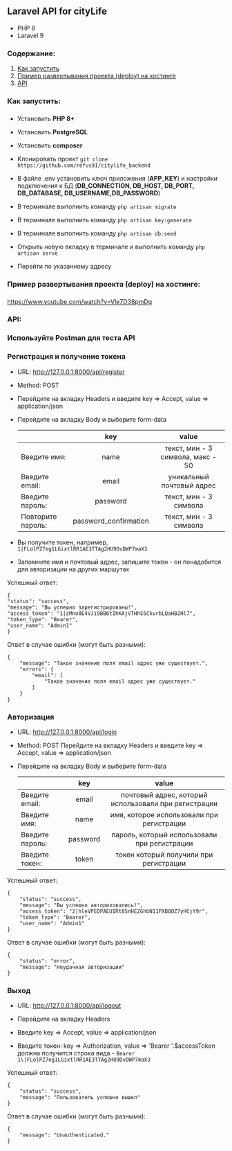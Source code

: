 ## Laravel API for cityLife

- PHP 8
- Laravel 9

### Содержание:
1. [Как запустить](#install)
2. [Пример развертывания проекта (deploy) на хостинге](#deploy)
3. [API](#api)

### <a name="install"><h4>Как запустить:</h4></a>

- Установить **PHP 8+**

- Установить **PostgreSQL**

- Установить **composer**

- Клонировать проект ```git clone https://github.com/refus91/citylife_backend```

- В файле .env установить ключ приложения (**APP_KEY**) и настройки подключения к БД (**DB_CONNECTION, DB_HOST, DB_PORT, DB_DATABASE, DB_USERNAME,DB_PASSWORD**)

- В терминале выполнить команду ```php artisan migrate```

- В терминале выполнить команду ```php artisan key:generate```

- В терминале выполнить команду ```php artisan db:seed```

- Открыть новую вкладку в терминале и выполнить команду ```php artisan serve```

- Перейти по указанному адресу

### <a name="deploy"><h4>Пример развертывания проекта (deploy) на хостинге:</h4></a>
https://www.youtube.com/watch?v=Vle7D38pmDg

### <a name="api"><h4>API:</h4></a>

### Используйте Postman для теста API

### Регистрация и получение токена

- URL: http://127.0.0.1:8000/api/register

- Method: POST

- Перейдите на вкладку Headers и введите key => Accept, value => application/json

- Перейдите на вкладку Body и выберите form-data

  |                   |  **key**   |             **value**             |
  |-------------------|:---------------------------------:|:---------------------------------:|
  | Введите имя:      |    name    | текст, мин - 3 символа, макс - 50 |
  | Введите email:    |   email    |     уникальный почтовый адрес     |
  | Введите пароль:   |  password  |      текст, мин - 3 символа       |
  | Повторите пароль: | password_confirmation |      текст, мин - 3 символа       |

- Вы получите токен, например, ``1|FLolPZ7eg1LGixtlRR1AE3TTAg2HU9DvDWP7maX3``
- Запомните имя и почтовый адрес, запишите токен - он понадобится для авторизации на других маршутах

Успешный ответ:
```
{
"status": "success",
"message": "Вы успешно зарегистрированы!",
"access_token": "1|zMno0E4VJi9BB6tIhKAjVTHhS5CkvrbLQaHB2Hl7",
"token_type": "Bearer",
"user_name": "Admin1"
}
```
Ответ в случае ошибки (могут быть разными):
```
{
    "message": "Такое значение поля email адрес уже существует.",
    "errors": {
        "email": [
            "Такое значение поля email адрес уже существует."
        ]
    }
}
```

### Авторизация

- URL: http://127.0.0.1:8000/api/login

- Method: POST
  Перейдите на вкладку Headers и введите key => Accept, value => application/json
- Перейдите на вкладку Body и выберите form-data

  |                 |  **key** |                       **value**                      |
    |-----------------|:--------:|:----------------------------------------------------:|
  | Введите email:  | email    | почтовый адрес, который использовали при регистрации |
  | Введите имя:    | name     | имя, которое использовали при регистрации            |
  | Введите пароль: | password | пароль, который использовали при регистрации         |
  | Введите токен:  | token    | токен который получили при регистрации               |

Успешный ответ:
```
{
    "status": "success",
    "message": "Вы успешно авторизовались!",
    "access_token": "2|hleVPEQPAEUIRt8SnHEZGhUN11PXBQOZ7yHCjY9r",
    "token_type": "Bearer",
    "user_name": "Admin1"
}
```
Ответ в случае ошибки (могут быть разными):
```
{
    "status": "error",
    "message": "Неудачная авторизации"
}
```

### Выход

- URL: http://127.0.0.1:8000/api/logout

- Перейдите на вкладку Headers

- Введите key => Accept, value => application/json

- Введите токен: key => Authorization, value => 'Bearer '.$accessToken
  должна получится строка вида - ``Bearer 1\|FLolPZ7eg1LGixtlRR1AE3TTAg2HU9DvDWP7maX3``

Успешный ответ:
```
{
    "status": "success",
    "message": "Пользователь успешно вышел"
}
```
Ответ в случае ошибки (могут быть разными):
```
{
    "message": "Unauthenticated."
}
```
